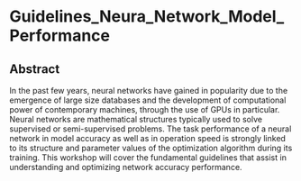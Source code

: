 # Guidelines_Neura_Network_Model_Performance
## Abstract
In the past few years, neural networks have gained in popularity due to the emergence of large size databases and the development of computational power of contemporary machines, through the use of GPUs in particular.  Neural networks are mathematical structures typically used to solve supervised or semi-supervised problems. The task performance of a neural network in model accuracy as well as in operation speed is strongly linked to its structure and parameter values of the optimization algorithm during its training.  This workshop will cover the fundamental guidelines that assist in understanding and optimizing network accuracy performance.
